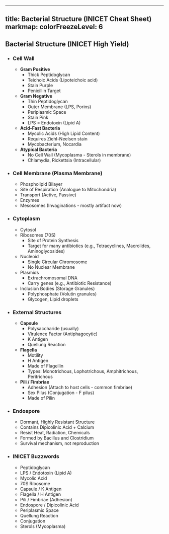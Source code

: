 
---
title: Bacterial Structure (INICET Cheat Sheet)
markmap:
  colorFreezeLevel: 6
---

## Bacterial Structure (INICET High Yield)

- ### Cell Wall
  - **Gram Positive**
    - Thick Peptidoglycan
    - Teichoic Acids (Lipoteichoic acid)
    - Stain Purple
    - Penicillin Target
  - **Gram Negative**
    - Thin Peptidoglycan
    - Outer Membrane (LPS, Porins)
    - Periplasmic Space
    - Stain Pink
    - LPS = Endotoxin (Lipid A)
  - **Acid-Fast Bacteria**
    - Mycolic Acids (High Lipid Content)
    - Requires Ziehl-Neelsen stain
    - Mycobacterium, Nocardia
  - **Atypical Bacteria**
    - No Cell Wall (Mycoplasma - Sterols in membrane)
    - Chlamydia, Rickettsia (Intracellular)
- ### Cell Membrane (Plasma Membrane)
  - Phospholipid Bilayer
  - Site of Respiration (Analogue to Mitochondria)
  - Transport (Active, Passive)
  - Enzymes
  - Mesosomes (Invaginations - mostly artifact now)
- ### Cytoplasm
  - Cytosol
  - Ribosomes (70S)
    - Site of Protein Synthesis
    - Target for many antibiotics (e.g., Tetracyclines, Macrolides, Aminoglycosides)
  - Nucleoid
    - Single Circular Chromosome
    - No Nuclear Membrane
  - Plasmids
    - Extrachromosomal DNA
    - Carry genes (e.g., Antibiotic Resistance)
  - Inclusion Bodies (Storage Granules)
    - Polyphosphate (Volutin granules)
    - Glycogen, Lipid droplets
- ### External Structures
  - **Capsule**
    - Polysaccharide (usually)
    - Virulence Factor (Antiphagocytic)
    - K Antigen
    - Quellung Reaction
  - **Flagella**
    - Motility
    - H Antigen
    - Made of Flagellin
    - Types: Monotrichous, Lophotrichous, Amphitrichous, Peritrichous
  - **Pili / Fimbriae**
    - Adhesion (Attach to host cells - common fimbriae)
    - Sex Pilus (Conjugation - F pilus)
    - Made of Pilin
- ### Endospore
  - Dormant, Highly Resistant Structure
  - Contains Dipicolinic Acid + Calcium
  - Resist Heat, Radiation, Chemicals
  - Formed by Bacillus and Clostridium
  - Survival mechanism, not reproduction
- ### INICET Buzzwords
  - Peptidoglycan
  - LPS / Endotoxin (Lipid A)
  - Mycolic Acid
  - 70S Ribosome
  - Capsule / K Antigen
  - Flagella / H Antigen
  - Pili / Fimbriae (Adhesion)
  - Endospore / Dipicolinic Acid
  - Periplasmic Space
  - Quellung Reaction
  - Conjugation
  - Sterols (Mycoplasma)
